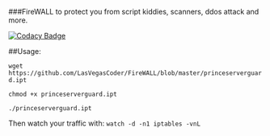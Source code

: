 ###FireWALL to protect you from script kiddies, scanners, ddos attack and more.

[![Codacy Badge](https://api.codacy.com/project/badge/Grade/20447a8b693b40d38528c46931b12df4)](https://app.codacy.com/app/jayd89550/FireWALL?utm_source=github.com&utm_medium=referral&utm_content=jayd89550/FireWALL&utm_campaign=Badge_Grade_Dashboard)

##Usage:

`wget https://github.com/LasVegasCoder/FireWALL/blob/master/princeserverguard.ipt`

`chmod +x princeserverguard.ipt`

`./princeserverguard.ipt`

Then watch your traffic with:
`watch -d -n1 iptables -vnL`
